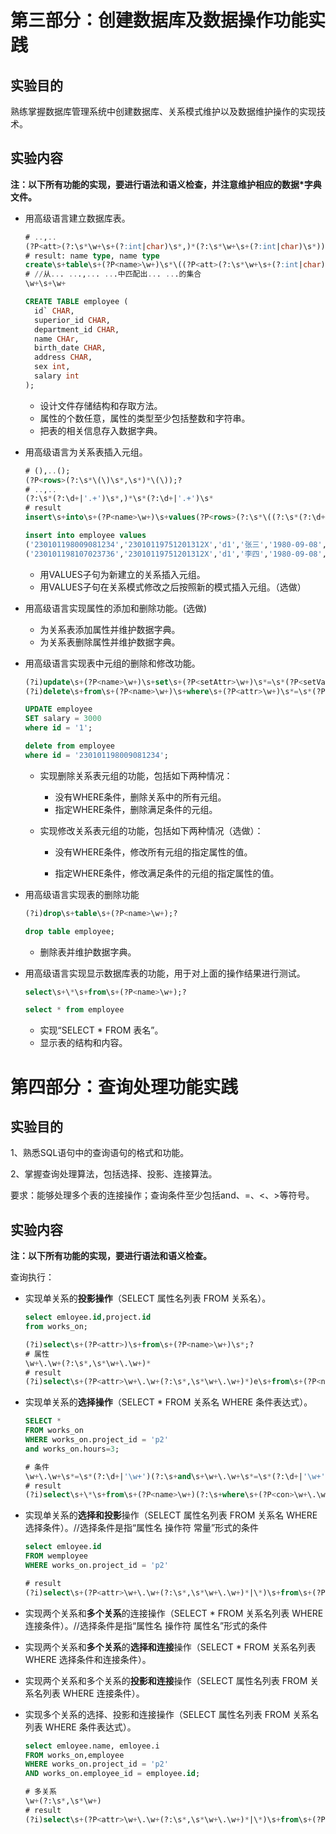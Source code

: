 # 第三部分：创建数据库及数据操作功能实践

## 实验目的

熟练掌握数据库管理系统中创建数据库、关系模式维护以及数据维护操作的实现技术。

## 实验内容

**注：以下所有功能的实现，要进行语法和语义检查，并注意维护相应的数据*字典文件。**

- 用高级语言建立数据库表。

  ~~~sql
  # ..,..
  (?P<att>(?:\s*\w+\s+(?:int|char)\s*,)*(?:\s*\w+\s+(?:int|char)\s*))
  # result: name type, name type
  create\s+table\s+(?P<name>\w+)\s*\((?P<att>(?:\s*\w+\s+(?:int|char)\s*,)*(?:\s*\w+\s+(?:int|char)\s*)+)\);?
  # //从... ...,... ...中匹配出... ...的集合
  \w+\s+\w+
  ~~~

  ~~~sql
  CREATE TABLE employee (
    id` CHAR,
    superior_id CHAR,
    department_id CHAR,
    name CHAr,
    birth_date CHAR,
    address CHAR,
    sex int,
    salary int
  );
  ~~~

  - 设计文件存储结构和存取方法。
  - 属性的个数任意，属性的类型至少包括整数和字符串。
  - 把表的相关信息存入数据字典。

- 用高级语言为关系表插入元组。

  ~~~sql
  # (),..();
  (?P<rows>(?:\s*\(\)\s*,\s*)*\(\));?
  # ..,..
  (?:\s*(?:\d+|'.+')\s*,)*\s*(?:\d+|'.+')\s*
  # result
  insert\s+into\s+(?P<name>\w+)\s+values(?P<rows>(?:\s*\((?:\s*(?:\d+|'[^']+')\s*,)*\s*(?:\d+|'[^']+')\s*\)\s*,)*\s*\((?:\s*(?:\d+|'[^']+')\s*,)*\s*(?:\d+|'[^']+')\s*\));?
  ~~~

  ~~~sql
  insert into employee values
  ('230101198009081234','23010119751201312X','d1','张三','1980-09-08','哈尔滨道里区十二道街',1,3125),
  ('230101198107023736','23010119751201312X','d1','李四','1980-09-08','哈尔滨道外区三道街',1,2980);
  ~~~

  - 用VALUES子句为新建立的关系插入元组。
  - 用VALUES子句在关系模式修改之后按照新的模式插入元组。（选做）

- 用高级语言实现属性的添加和删除功能。(选做)

  - 为关系表添加属性并维护数据字典。
  - 为关系表删除属性并维护数据字典。

- 用高级语言实现表中元组的删除和修改功能。

  ~~~sql
  (?i)update\s+(?P<name>\w+)\s+set\s+(?P<setAttr>\w+)\s*=\s*(?P<setVal>\d+|'[^']+')(?:\s+where\s+(?P<whAttr>\w+)\s*=\s*(?P<whVal>\d+|'[^']+'))?\s*;?
  (?i)delete\s+from\s+(?P<name>\w+)\s+where\s+(?P<attr>\w+)\s*=\s*(?P<val>\d+|'\w+')\s*;?                                                                     
  ~~~

  ~~~sql
  UPDATE employee
  SET salary = 3000
  where id = '1';
  
  delete from employee
  where id = '230101198009081234';
  ~~~

  - 实现删除关系表元组的功能，包括如下两种情况：

    - 没有WHERE条件，删除关系中的所有元组。
    - 指定WHERE条件，删除满足条件的元组。

  - 实现修改关系表元组的功能，包括如下两种情况（选做）：

    - 没有WHERE条件，修改所有元组的指定属性的值。

    - 指定WHERE条件，修改满足条件的元组的指定属性的值。

- 用高级语言实现表的删除功能

  ~~~sql
  (?i)drop\s+table\s+(?P<name>\w+);?
  ~~~

  ~~~sql
  drop table employee;
  ~~~

  - 删除表并维护数据字典。

- 用高级语言实现显示数据库表的功能，用于对上面的操作结果进行测试。

  ~~~sql
  select\s+\*\s+from\s+(?P<name>\w+);?
  ~~~

  ~~~sql
  select * from employee
  ~~~

  - 实现“SELECT * FROM 表名”。
  - 显示表的结构和内容。

# 第四部分：查询处理功能实践

## 实验目的

1、熟悉SQL语句中的查询语句的格式和功能。

2、掌握查询处理算法，包括选择、投影、连接算法。

要求：能够处理多个表的连接操作；查询条件至少包括and、=、<、>等符号。

## 实验内容

**注：以下所有功能的实现，要进行语法和语义检查。**

查询执行：

- 实现单关系的**投影操作**（SELECT 属性名列表 FROM 关系名）。

  ~~~SQL
  select emloyee.id,project.id
  from works_on;
  ~~~

  ~~~sql
  (?i)select\s+(?P<attr>)\s+from\s+(?P<name>\w+)\s*;?
  # 属性
  \w+\.\w+(?:\s*,\s*\w+\.\w+)*
  # result
  (?i)select\s+(?P<attr>\w+\.\w+(?:\s*,\s*\w+\.\w+)*)e\s+from\s+(?P<name>\w+)\s*;?
  ~~~

- 实现单关系的**选择操作**（SELECT * FROM 关系名 WHERE 条件表达式）。

  ~~~sql
  SELECT *
  FROM works_on
  WHERE works_on.project_id = 'p2' 
  and works_on.hours=3;
  ~~~

  ~~~sql
  # 条件
  \w+\.\w+\s*=\s*(?:\d+|'\w+')(?:\s+and\s+\w+\.\w+\s*=\s*(?:\d+|'\w+'))*
  # result
  (?i)select\s+\*\s+from\s+(?P<name>\w+)(?:\s+where\s+(?P<con>\w+\.\w+\s*=\s*(?:\d+|'\w+')(?:\s+and\s+\w+\.\w+\s*=\s*(?:\d+|'\w+'))*))?\s*;?
  ~~~

- 实现单关系的**选择和投影**操作（SELECT 属性名列表 FROM 关系名 WHERE 选择条件）。//选择条件是指“属性名 操作符 常量”形式的条件

  ~~~sql
  select emloyee.id
  FROM wemployee
  WHERE works_on.project_id = 'p2' 
  ~~~

  ~~~sql
  # result 
  (?i)select\s+(?P<attr>\w+\.\w+(?:\s*,\s*\w+\.\w+)*|\*)\s+from\s+(?P<name>\w+)(?:\s+where\s+(?P<con>\w+\.\w+\s*=\s*(?:\d+|'\w+')(?:\s+and\s+\w+\.\w+\s*=\s*(?:\d+|'\w+'))*))?\s*;?
  ~~~

- 实现两个关系和**多个关系**的连接操作（SELECT * FROM 关系名列表 WHERE 连接条件）。//选择条件是指“属性名 操作符 属性名”形式的条件

- 实现两个关系和**多个关系**的**选择和连接**操作（SELECT * FROM 关系名列表 WHERE 选择条件和连接条件）。

- 实现两个关系和多个关系的**投影和连接**操作（SELECT 属性名列表 FROM 关系名列表 WHERE 连接条件）。

- 实现多个关系的选择、投影和连接操作（SELECT 属性名列表 FROM 关系名列表 WHERE 条件表达式）。

  ~~~sql
  select emloyee.name, emloyee.i
  FROM works_on,employee
  WHERE works_on.project_id = 'p2' 
  AND works_on.employee_id = employee.id;
  ~~~

  ~~~sql
  # 多关系
  \w+(?:\s*,\s*\w+)
  # result
  (?i)select\s+(?P<attr>\w+\.\w+(?:\s*,\s*\w+\.\w+)*|\*)\s+from\s+(?P<name>\w+(?:\s*,\s*\w+)*)(?:\s+where\s+(?P<con>\w+\.\w+\s*=\s*(?:\d+|'\w+'|\w+\.\w+)(?:\s+and\s+\w+\.\w+\s*=\s*(?:\d+|'\w+'|\w+\.\w+))*))?\s*;?
  ~~~